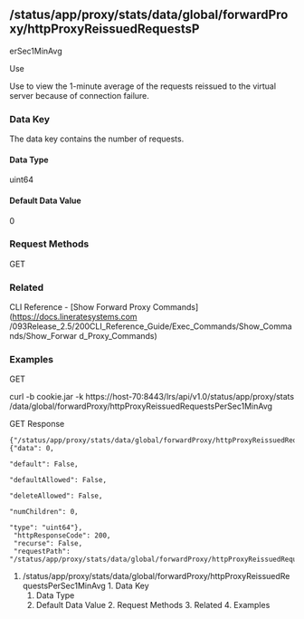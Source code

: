 ## /status/app/proxy/stats/data/global/forwardProxy/httpProxyReissuedRequestsP
erSec1MinAvg

Use

Use to view the 1-minute average of the requests reissued to the virtual
server because of connection failure.

### Data Key

The data key contains the number of requests.

#### Data Type

uint64

#### Default Data Value

0

### Request Methods

GET

### Related

CLI Reference - [Show Forward Proxy Commands](https://docs.lineratesystems.com
/093Release_2.5/200CLI_Reference_Guide/Exec_Commands/Show_Commands/Show_Forwar
d_Proxy_Commands)

### Examples

GET

curl -b cookie.jar -k https://host-70:8443/lrs/api/v1.0/status/app/proxy/stats
/data/global/forwardProxy/httpProxyReissuedRequestsPerSec1MinAvg

GET Response

    
    {"/status/app/proxy/stats/data/global/forwardProxy/httpProxyReissuedRequestsPerSec1MinAvg": {"data": 0,
                                                                                                  "default": False,
                                                                                                  "defaultAllowed": False,
                                                                                                  "deleteAllowed": False,
                                                                                                  "numChildren": 0,
                                                                                                  "type": "uint64"},
     "httpResponseCode": 200,
     "recurse": False,
     "requestPath": "/status/app/proxy/stats/data/global/forwardProxy/httpProxyReissuedRequestsPerSec1MinAvg"}
    

  1. /status/app/proxy/stats/data/global/forwardProxy/httpProxyReissuedRequestsPerSec1MinAvg
    1. Data Key
      1. Data Type
      2. Default Data Value
    2. Request Methods
    3. Related
    4. Examples

